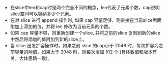 * 在slice中len和cap时是两个完全不同的概念，len代表了元素个数，cap说明slice空间可以容纳多少个元素。
* 在对 slice 进行 append 操作时, 如果 cap 容量足够，则直接在当前slice后面附加上添加的值，并将 len 修改为当前元素的个数。
* 如果 cap 容量不够，则重新创建一个slice, 并将之前的slice 复制到新的slice中然后将添加的值附加到新的slice上。
* 当 slice 出发扩容操作时，如果之前 slice 的cap小于 2048 时，每次扩容为之前容量的两倍，如果大于 2048 时，则每次增加 512 个 (具体数值和版本有关，大体思路一致)。

